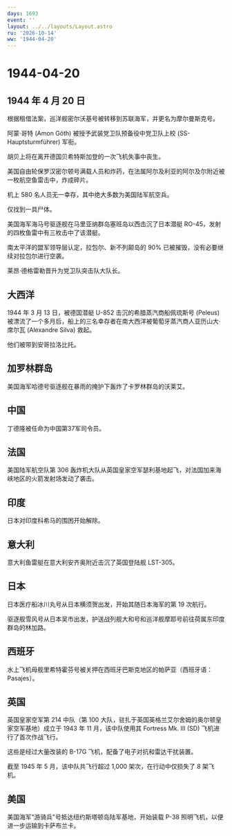 ```yaml
---
days: 1693
event: ''
layout: ../../layouts/Layout.astro
ru: '2026-10-14'
ww: '1944-04-20'
---
```


# 1944-04-20

## 1944 年 4 月 20 日

根据租借法案，巡洋舰密尔沃基号被转移到苏联海军，并更名为摩尔曼斯克号。

阿蒙·哥特 (Amon Göth) 被授予武装党卫队预备役中党卫队上校
(SS-Hauptsturmführer) 军衔。

胡贝上将在离开德国贝希特斯加登的一次飞机失事中丧生。

美国自由轮保罗汉密尔顿号满载人员和炸药，在法属阿尔及利亚的阿尔及尔附近被一枚航空鱼雷击中，炸成碎片。

机上 580 名人员无一幸存，其中绝大多数为美国陆军航空兵。

仅找到一具尸体。

美国海军海马号驱逐舰在马里亚纳群岛塞班岛以西击沉了日本潜艇
RO-45，发射的四枚鱼雷中有三枚击中了该潜艇。

南太平洋的盟军领导层认定，拉包尔、新不列颠岛的 90%
已被摧毁，没有必要继续对拉包尔进行空袭。

莱昂·德格雷勒晋升为党卫队突击队大队长。

## 大西洋

1944 年 3 月 13 日，被德国潜艇 U-852 击沉的希腊蒸汽商船佩琉斯号 (Peleus)
被漂流了一个多月后，船上的三名幸存者在南大西洋被葡萄牙蒸汽商人亚历山大·席尔瓦
(Alexandre Silva) 救起。

他们被带到安哥拉洛比托。

## 加罗林群岛

美国海军哈德号驱逐舰在暴雨的掩护下轰炸了卡罗林群岛的沃莱艾。

## 中国

丁德隆被任命为中国第37军司令员。

## 法国

美国陆军航空队第 306
轰炸机大队从英国皇家空军瑟利基地起飞，对法国加来海峡地区的火箭发射场发动了袭击。

## 印度

日本对印度科希马的围困开始解除。

## 意大利

意大利鱼雷艇在意大利安齐奥附近击沉了英国登陆舰 LST-305。

## 日本

日本医疗船冰川丸号从日本横须贺出发，开始其随日本海军的第 19 次航行。

驱逐舰雪风号从日本吴市出发，护送战列舰大和号和巡洋舰摩耶号前往荷属东印度群岛的林加路。

## 西班牙

水上飞机母舰里希特霍芬号被关押在西班牙巴斯克地区的帕萨亚（西班牙语：Pasajes）。

## 英国

英国皇家空军第 214 中队（第 100
大队，驻扎于英国英格兰艾尔舍姆的奥尔顿皇家空军基地）成立于 1943 年 11
月，该中队使用其 Fortress Mk. III (SD) 飞机进行了首次作战飞行。

这些是经过大量改装的 B-17G 飞机，配备了电子对抗和雷达干扰装置。

截至 1945 年 5 月，该中队共飞行超过 1,000 架次，在行动中仅损失了 8
架飞机。

## 美国

美国海军"游骑兵"号抵达纽约斯塔顿岛陆军基地，开始装载 P-38
照明飞机，以便进一步运输到卡萨布兰卡。